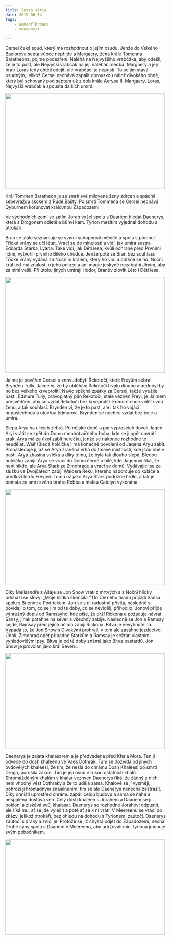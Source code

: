 ```yaml
---
title: Šestá série
date: 2019-06-04
tags: 
    - GameofThrones
    - seasonsix
   
---
```


Cersei čeká soud, který má rozhodnout o jejím osudu. Jenže do Velkého Baelorova septa vůbec nepřijde a Margaery, žena krále
Tomenna Baratheona, pojme podezření. Naléhá na Nejvyššího vrabčáka, aby odešli, že je to past, ale Nejvyšší vrabčák na její naléhání nedbá.
Margaery a její bratr Loras tedy chtějí odejít, ale vrabčáci je nepustí. To se jim stává osudným, jelikož Cersei nechává zapálit 
obrovskou nálož divokého ohně, který byl schovaný pod septem už z dob krále Aeryse II. Margaery, Loras, Nejvyšší vrabčák a spousta
dalších umírá.

<img src="https://is.muni.cz/auth/www/489318/fire.gif" width="500" height="300">

Král Tommen Baratheon je ze smrti své milované ženy zdrcen a spáchá sebevraždu skokem z Rudé Bašty.
Po smrti Tommena se Cersei nechává Qyburnem korunovat královnou Západozemí. 

Ve východních zemí se zatím Jorah vyšel spolu s Daariem hledat Daenerys, která s Drogonem odletěla bůhví kam. 
Tyrion mezitím vyjednal dohodu s otrokáři.


Bran se stále seznamuje se svými schopnosti měniče a spolu s pomocí Tříoké vrány se učí létat.
Vrací se do minulosti a vidí, jak umírá sestra Eddarda Starka, Lyana. Také vidí, jak Děti lesa, kvůli ochraně před
Prvními lidmi, vytvořili prvního Bílého chodce. Jenže poté se Bran bez souhlasu Tříoké vrány vydává za Nočním králem, který ho
vidí a dotkne se ho. Noční král teď má znalosti o jeho poloze a ani magie jeskyně nezabrání Jiným, aby za nimi vešli. 
Při útoku jiných umírají Hodor, Branův zlovlk Léto i Děti lesa.

<img src="https://is.muni.cz/auth/www/489318/Hodor.gif" width="500" height="300">

Jaime je pověřen Cersei o znovudobytí Řekotočí, které Freyům sebral Brynden Tully. 
Jaime ví, že by obléhání Řekotočí trvalo dlouho a nedobyl by ho bez velkého krveprolití.
Navíc spěchá zpátky za Cersei, takže využije pasti. Edmure Tully, právoplatný pán Řekotočí, stále vězněn Freyi, je Jaimem 
přesvědčen, aby se vzdal Řekotočí bez krveprolití. Edmure chce vidět svou ženu, a tak souhlasí.
Brynden ví, že je to past, ale i tak ho vojáci neposlechnou a otevřou Edmurovi. Brynden se nechce vzdát bez boje a umírá. 

Slepá Arya na ulicích žebrá. Po nějaké době a pár výprascích dovolí Jaqen Aryi vrátit se zpět do Domu mnohotvářného
boha, kde se jí opět navrátí zrak. Arya má za úkol zabít herečku, jenže se nakonec rozhodne to neudělat. Waif (Bledá holčička
) má konečně povolení od Jaqena Aryu zabít. Pronásleduje ji, až se Arya zraněná vrhá do tmavé místnosti, kde jsou obě v pasti. 
Arya zhasíná svíčku a díky tomu, že byla tak dlouho slepá, Bledou holčičku zabíjí. Arya se vrací do Domu černé a bílé, kde Jaqenovi
říká, že není nikdo, ale Arya Stark ze Zimohradu a vrací se domů. Vydávající se za služku ve Dvojčatech zabíjí Waldera Řeku, kterého 
naporcuje do koláče a předloží lordu Freyovi. Tomu už jako Arya Stark podřízne hrdlo, a tak je pomsta za smrt svého bratra
Robba a matku Catelyn vykonána. 

<img src="https://is.muni.cz/auth/www/489318/Arya_yeah.jpeg" width="500" height="300">

Díky Melisandře z Ašaje se Jon Snow vrátí z mrtvých a z Noční hlídky odchází se slovy: „Moje hlídka skončila.“
Do Černého hradu přijíždí Sansa spolu s Brienne a Podrickem. Jon se s ní radostně přivítá, následně si povídají o tom, co se
jim od té doby, co se neviděli, přihodilo. Jonovi přijde výhružný dopis od Ramsayho, kde píše, že drží Rickona a požaduje návrat
Sansy, jinak potáhne na sever a všechny zabije. Následně se Jon a Ramsay sejde, Ramsay před jejich očima zabíjí Rickona.
Bitva je nevyhnutelná. Vypadá to, že Jon Snow s Divokými prohrají, v tom ale zasáhne jezdectvo Údolí. Zimohrad opět připadne
Starkům a Ramsay je sežrán vlastními vyhladovělými psy. Bitva je od té doby známá jako Bitva bastardů. Jon Snow je provolán 
jako král Severu. 

<img src="https://is.muni.cz/auth/www/489318/Battle_of_the_Bastards.jpeg" width="500" height="300">

Daenerys je zajata khalasarem a je předvedena před Khala Mora. Ten ji odvede do dosh khaleenu ve Vaes Dothrak.
Tam se dozvídá od jiných ovdovělých khaleesi, že tím, že nešla do chrámu Dosh Khaleesi po smrti Droga, porušila zákon.
Tím je její osud v rukou ostatních khalů. Shromážděným khalům v khalar vezhven Daenerys říká, že žádný z nich není vhodný
vést Dothraky a že to udělá sama. Khalové se jí vysmějí, pohrozí jí hromadným znásilněním, tím se ale Daenerys nenechá zastrašit.
Díky ohništi uprostřed chrámu zapálí celou budovu a sama se nahá a nespálená dostává ven. Celý dosh khaleen s Jorahem a Daariem
se jí pokloní a získává svůj khalasar. Daenerys se rozhodne Jorahovi odpustit, ale říká mu, ať se jde vyléčit a poté ať se k ní vrátí.
V Meereenu se vrací do zkázy, jelikož otrokáři, bez ohledu na dohodu s Tyrionem, zaútočí. Daenerys zaútočí s draky a zničí je. 
Protože se již chystá odjet do Západozemí, nechá Druhé syny spolu s Daariem v Meereenu, aby udržovali mír. 
Tyriona jmenuje svým pobočníkem.

<img src="https://is.muni.cz/auth/www/489318/git.gif" width="500" height="300">
